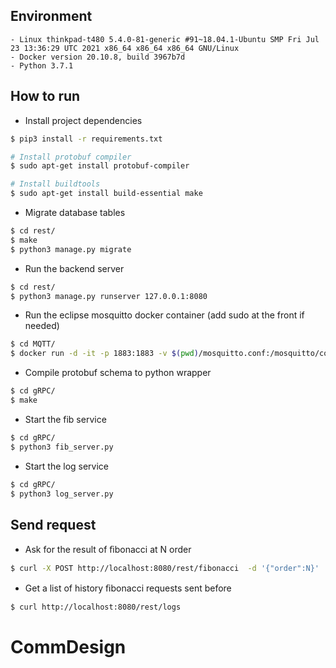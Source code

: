 ## Environment
```
- Linux thinkpad-t480 5.4.0-81-generic #91~18.04.1-Ubuntu SMP Fri Jul 23 13:36:29 UTC 2021 x86_64 x86_64 x86_64 GNU/Linux
- Docker version 20.10.8, build 3967b7d
- Python 3.7.1
```

## How to run
- Install project dependencies
```bash
$ pip3 install -r requirements.txt
```
```bash
# Install protobuf compiler
$ sudo apt-get install protobuf-compiler

# Install buildtools
$ sudo apt-get install build-essential make
```
- Migrate database tables
```bash
$ cd rest/
$ make
$ python3 manage.py migrate
```
- Run the backend server
```bash
$ cd rest/
$ python3 manage.py runserver 127.0.0.1:8080
```

- Run the eclipse mosquitto docker container (add sudo at the front if needed)
```bash
$ cd MQTT/
$ docker run -d -it -p 1883:1883 -v $(pwd)/mosquitto.conf:/mosquitto/config/mosquitto.conf eclipse-mosquitto
```

- Compile protobuf schema to python wrapper
```bash
$ cd gRPC/
$ make
```
- Start the fib service
```bash
$ cd gRPC/
$ python3 fib_server.py
```
- Start the log service
```bash
$ cd gRPC/
$ python3 log_server.py
```

## Send request
- Ask for the result of ﬁbonacci at N order
```bash
$ curl -X POST http://localhost:8080/rest/fibonacci  -d '{"order":N}'
```
- Get a list of history ﬁbonacci requests sent before
```bash
$ curl http://localhost:8080/rest/logs
```



# CommDesign
